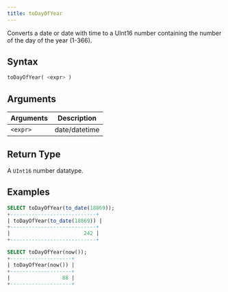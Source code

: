 ```yaml
---
title: toDayOfYear
---
```


Converts a date or date with time to a UInt16 number containing the number of the day of the year (1-366).

## Syntax

```sql
toDayOfYear( <expr> )
```

## Arguments

| Arguments      | Description   |
| -------------- | ------------- |
| `<expr>` | date/datetime |

## Return Type

A `UInt16` number datatype.

## Examples

```sql
SELECT toDayOfYear(to_date(18869));
+----------------------------+
| toDayOfYear(to_date(18869)) |
+----------------------------+
|                        242 |
+----------------------------+

SELECT toDayOfYear(now());
+--------------------+
| toDayOfYear(now()) |
+--------------------+
|                 88 |
+--------------------+
```
